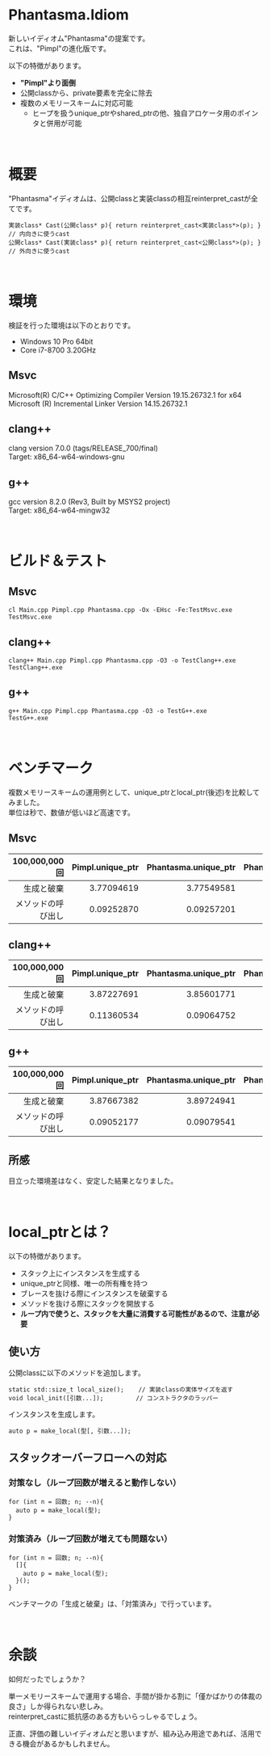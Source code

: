 # Phantasma.Idiom
新しいイディオム"Phantasma"の提案です。  
これは、"Pimpl"の進化版です。  

以下の特徴があります。  
* **"Pimpl"より面倒**
* 公開classから、private要素を完全に除去
* 複数のメモリースキームに対応可能
  * ヒープを扱うunique_ptrやshared_ptrの他、独自アロケータ用のポインタと併用が可能

<br>

# 概要
"Phantasma"イディオムは、公開classと実装classの相互reinterpret_castが全てです。  
~~~
実装class* Cast(公開class* p){ return reinterpret_cast<実装class*>(p); }    // 内向きに使うcast
公開class* Cast(実装class* p){ return reinterpret_cast<公開class*>(p); }    // 外向きに使うcast
~~~

<br>

# 環境
検証を行った環境は以下のとおりです。
  * Windows 10 Pro 64bit  
  * Core i7-8700 3.20GHz  

## **Msvc**
Microsoft(R) C/C++ Optimizing Compiler Version 19.15.26732.1 for x64  
Microsoft (R) Incremental Linker Version 14.15.26732.1  

## **clang++**
clang version 7.0.0 (tags/RELEASE_700/final)  
Target: x86_64-w64-windows-gnu  

## **g++**
gcc version 8.2.0 (Rev3, Built by MSYS2 project)  
Target: x86_64-w64-mingw32  

<br>

# ビルド＆テスト
## **Msvc**
~~~
cl Main.cpp Pimpl.cpp Phantasma.cpp -Ox -EHsc -Fe:TestMsvc.exe
TestMsvc.exe
~~~

## **clang++**
~~~
clang++ Main.cpp Pimpl.cpp Phantasma.cpp -O3 -o TestClang++.exe
TestClang++.exe
~~~

## **g++**
~~~
g++ Main.cpp Pimpl.cpp Phantasma.cpp -O3 -o TestG++.exe
TestG++.exe
~~~

<br>

# ベンチマーク
複数メモリースキームの運用例として、unique_ptrとlocal_ptr(後述)を比較してみました。  
単位は秒で、数値が低いほど高速です。  

## **Msvc**
|100,000,000回|Pimpl.unique_ptr|Phantasma.unique_ptr|Phantasma.local_ptr|
|-:|-:|-:|-:|
|生成と破棄|3.77094619|3.77549581|**0.60779183**|
|メソッドの呼び出し|0.09252870|0.09257201|0.09184603|

## **clang++**
|100,000,000回|Pimpl.unique_ptr|Phantasma.unique_ptr|Phantasma.local_ptr|
|-:|-:|-:|-:|
|生成と破棄|3.87227691|3.85601771|**0.51126608**|
|メソッドの呼び出し|0.11360534|0.09064752|0.09042264|

## **g++**
|100,000,000回|Pimpl.unique_ptr|Phantasma.unique_ptr|Phantasma.local_ptr|
|-:|-:|-:|-:|
|生成と破棄|3.87667382|3.89724941|**0.46185907**|
|メソッドの呼び出し|0.09052177|0.09079541|0.09055738|

## 所感
目立った環境差はなく、安定した結果となりました。  

<br>

# local_ptrとは？
以下の特徴があります。
* スタック上にインスタンスを生成する
* unique_ptrと同様、唯一の所有権を持つ
* ブレースを抜ける際にインスタンスを破棄する
* メソッドを抜ける際にスタックを開放する
* **ループ内で使うと、スタックを大量に消費する可能性があるので、注意が必要**

## 使い方
公開classに以下のメソッドを追加します。  
~~~
static std::size_t local_size();    // 実装classの実体サイズを返す
void local_init([引数...]);         // コンストラクタのラッパー
~~~

インスタンスを生成します。  
~~~
auto p = make_local(型[, 引数...]);
~~~

## スタックオーバーフローへの対応
### 対策なし（ループ回数が増えると動作しない）
~~~
for (int n = 回数; n; --n){
  auto p = make_local(型);
}
~~~

### 対策済み（ループ回数が増えても問題ない）
~~~
for (int n = 回数; n; --n){
  []{
    auto p = make_local(型);
  }();
}
~~~
ベンチマークの「生成と破棄」は、「対策済み」で行っています。  

<br>

# 余談
如何だったでしょうか？  

単一メモリースキームで運用する場合、手間が掛かる割に「僅かばかりの体裁の良さ」しか得られない悲しみ。  
reinterpret_castに抵抗感のある方もいらっしゃるでしょう。  

正直、評価の難しいイディオムだと思いますが、組み込み用途であれば、活用できる機会があるかもしれません。  
